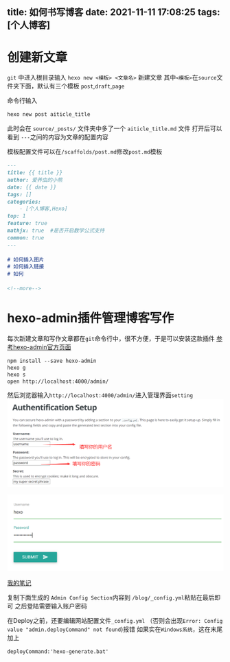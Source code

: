 title: 如何书写博客
date: 2021-11-11 17:08:25
tags: [个人博客]
---
# 创建新文章
`git` 中进入根目录输入 `hexo new <模板> <文章名>` 新建文章
其中`<模板>`在`source`文件夹下面，默认有三个模板 `post`,`draft`,`page`

命令行输入
```md
hexo new post aiticle_title
```
此时会在 `source/_posts/` 文件夹中多了一个 `aiticle_title.md` 文件
打开后可以看到 `---`之间的内容为文章的配置内容

模板配置文件可以在`/scaffolds/post.md`修改`post.md`模板
```md
---
title: {{ title }}
author: 爱养虫的小熊
date: {{ date }}
tags: []
categories:
    - [个人博客,Hexo]
top: 1
feature: true
mathjx: true  #是否开启数学公式支持
common: true
---

# 如何插入图片
# 如何插入链接
# 如何

<!--more-->
```


# hexo-admin插件管理博客写作
每次新建文章和写作文章都在`git`命令行中，很不方便，于是可以安装这款插件
[参考hexo-admin官方页面](https://github.com/jaredly/hexo-admin)

```
npm install --save hexo-admin
hexo g
hexo s
open http://localhost:4000/admin/
```

然后浏览器输入`http://localhost:4000/admin/`进入管理界面`setting`
![设置](./writeblog/writeblog_setup.png)

![登陆](./writeblog/writeblog_pass.png)

[我的笔记](/mynotes/math/common_dstribute.html)

复制下面生成的 `Admin Config Section`内容到 `/blog/_config.yml`粘贴在最后即可
之后登陆需要输入账户密码

在Deploy之前，还要编辑网站配置文件`_config.yml` （否则会出现`Error: Config value "admin.deployCommand" not found`)报错
如果实在`Windows系统`，这在末尾加上
```md
deployCommand:'hexo-generate.bat'
```
